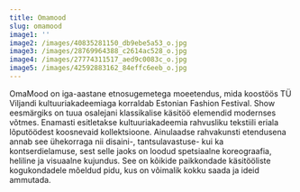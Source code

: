 ```yaml
---
title: Omamood
slug: omamood
image1: ''
image2: /images/40835281150_db9ebe5a53_o.jpg
image3: /images/28769964388_c2614ac528_o.jpg
image4: /images/27774311517_aed9c0083c_o.jpg
image5: /images/42592883162_84effc6eeb_o.jpg
---
```

OmaMood on iga-aastane etnosugemetega moeetendus, mida koostöös TÜ Viljandi kultuuriakadeemiaga korraldab Estonian Fashion Festival. Show eesmärgiks on tuua osalejani klassikalise käsitöö elemendid modernses võtmes. Enamasti esitletakse kultuuriakadeemia rahvusliku tekstiili eriala lõputöödest koosnevaid kollektsioone. Ainulaadse rahvakunsti etendusena annab see ühekorraga nii disaini-, tantsulavastuse- kui ka kontserdielamuse, sest selle jaoks on loodud spetsiaalne koreograafia, heliline ja visuaalne kujundus. See on kõikide paikkondade käsitööliste kogukondadele mõeldud pidu, kus on võimalik kokku saada ja ideid ammutada.
